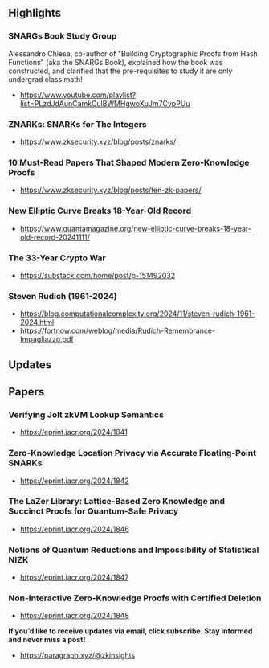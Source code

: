 ## Highlights
### SNARGs Book Study Group
Alessandro Chiesa, co-author of "Building Cryptographic Proofs from Hash Functions" (aka the SNARGs Book), explained how the book was constructed, and clarified that the pre-requisites to study it are only undergrad class math!
- <https://www.youtube.com/playlist?list=PLzdJdAunCamkCulBWMHgwoXuJm7CypPUu>
### ZNARKs: SNARKs for The Integers
- <https://www.zksecurity.xyz/blog/posts/znarks/>
### 10 Must-Read Papers That Shaped Modern Zero-Knowledge Proofs
- <https://www.zksecurity.xyz/blog/posts/ten-zk-papers/>
### New Elliptic Curve Breaks 18-Year-Old Record
- <https://www.quantamagazine.org/new-elliptic-curve-breaks-18-year-old-record-20241111/>
### The 33-Year Crypto War
- <https://substack.com/home/post/p-151492032>
### Steven Rudich (1961-2024)
- <https://blog.computationalcomplexity.org/2024/11/steven-rudich-1961-2024.html>
- <https://fortnow.com/weblog/media/Rudich-Remembrance-Impagliazzo.pdf>

## Updates

## Papers
### Verifying Jolt zkVM Lookup Semantics
- <https://eprint.iacr.org/2024/1841>
### Zero-Knowledge Location Privacy via Accurate Floating-Point SNARKs
- <https://eprint.iacr.org/2024/1842>
### The LaZer Library: Lattice-Based Zero Knowledge and Succinct Proofs for Quantum-Safe Privacy
- <https://eprint.iacr.org/2024/1846>
### Notions of Quantum Reductions and Impossibility of Statistical NIZK
- <https://eprint.iacr.org/2024/1847>
### Non-Interactive Zero-Knowledge Proofs with Certified Deletion
- <https://eprint.iacr.org/2024/1848>

**If you’d like to receive updates via email, click subscribe. Stay informed and never miss a post!**

- <https://paragraph.xyz/@zkinsights>
